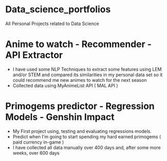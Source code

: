 # Data_science_portfolios
All Personal Projects related to Data Science

# Anime to watch - Recommender - API Extractor
* I have used some NLP Techniques to extract some features using LEM and/or STEM and compared its similarities in my personal data set so it could recommend me new animes to watch for the next season
* Collected data using MyAnimeList API ( MAL API )

# Primogems predictor - Regression Models - Genshin Impact
* My First project using, testing and evaluating regressions models.
* Predict when I'm going to start spending my hard earned primogems ( paid currency in-game )
* I have collected all data manually over 400 days and, after some more weeks, over 600 days
